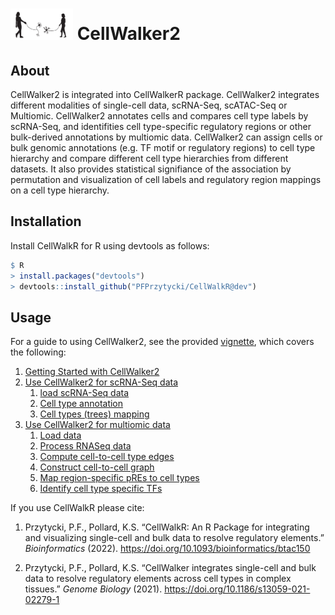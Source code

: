 <img src="examples/CellWalkR_Vignette_files/figure-markdown_github/cellwalker2_icon.png" id="id" class="class" width="100" height="50" /> CellWalker2
================

## About

CellWalker2 is integrated into CellWalkerR package. 
CellWalker2 integrates different modalities of single-cell data, scRNA-Seq, scATAC-Seq or Multiomic. 
CellWalker2 annotates cells and compares cell type labels by scRNA-Seq, 
and identifities cell type-specific regulatory regions or other bulk-derived annotations by multiomic data. 
CellWalker2 can assign cells or bulk genomic annotations (e.g. TF motif or regulatory regions) to cell type hierarchy and compare different cell type hierarchies from different datasets. 
It also provides statistical signifiance of the association by permutation and visualization of cell labels and regulatory region mappings on a cell type hierarchy. 

## Installation

Install CellWalkR for R using devtools as follows:

``` r
$ R
> install.packages("devtools")
> devtools::install_github("PFPrzytycki/CellWalkR@dev")
```

## Usage

For a guide to using CellWalker2, see the provided
[vignette](examples/CellWalker2_Vignette.md), which covers the following:

1.  [Getting Started with CellWalker2](examples/CellWalker2_Vignette.md#getting-started-with-cellwalker2)
2.  [Use CellWalker2 for scRNA-Seq data](examples/CellWalker2_Vignette.md#use-cellwalker2-for-scRNA-Seq-data)
    1.  [load scRNA-Seq data](examples/CellWalker2_Vignette.md#load-scRNA-Seq-data)
    2.  [Cell type annotation](examples/CellWalker2_Vignette.md#cell-type-annotation)
    3.  [Cell types (trees) mapping](examples/CellWalker2_Vignette.md#Cell-types-trees-mapping)
3.  [Use CellWalker2 for multiomic data](examples/cellwalker2_vignette.md#use-cellwalker2-for-multiomic-data)
    1.  [Load data](examples/CellWalker2_Vignette.md#load-data)
    2.  [Process RNASeq data](examples/CellWalker2_Vignette.md#process-rnaseq-data)
    3.  [Compute cell-to-cell type edges](examples/CellWalker2_Vignette.md#compute-cell-to-cell-type-edges)
    4.  [Construct cell-to-cell graph](examples/CellWalker2_Vignette.md#construct-cell-to-cell-graph)
    5.  [Map region-specific pREs to cell types](examples/CellWalker2_Vignette.md#map-region-specific-pREs-to-cell-types)
    6.  [Identify cell type specific TFs](examples/CellWalker2_Vignette.md#identify-cell-type-specific-tfs)
    

If you use CellWalkR please cite:

1.  Przytycki, P.F., Pollard, K.S. “CellWalkR: An R Package for
    integrating and visualizing single-cell and bulk data to resolve
    regulatory elements.” *Bioinformatics* (2022).
    <https://doi.org/10.1093/bioinformatics/btac150>

2.  Przytycki, P.F., Pollard, K.S. “CellWalker integrates single-cell
    and bulk data to resolve regulatory elements across cell types in
    complex tissues.” *Genome Biology* (2021).
    <https://doi.org/10.1186/s13059-021-02279-1>

